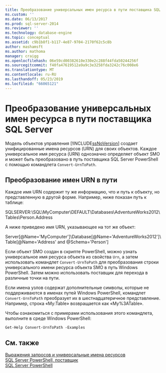 ```yaml
---
title: Преобразование универсальных имен ресурса в пути поставщика SQL Server | Документация Майкрософт
ms.custom: ''
ms.date: 06/13/2017
ms.prod: sql-server-2014
ms.reviewer: ''
ms.technology: database-engine
ms.topic: conceptual
ms.assetid: c9b1b8f1-b117-4e87-9704-2170f62c5c8b
author: mashamsft
ms.author: mathoma
manager: craigg
ms.openlocfilehash: 06e59cd00382610e330e2c288f44fda50244256f
ms.sourcegitcommit: f40fa47619512a9a9c3e3258fda3242c76c008e6
ms.translationtype: MT
ms.contentlocale: ru-RU
ms.lasthandoff: 05/23/2019
ms.locfileid: "66065121"
---
```

# <a name="convert-urns-to-sql-server-provider-paths"></a>Преобразование универсальных имен ресурса в пути поставщика SQL Server
  Модель объектов управления [!INCLUDE[ssNoVersion](../includes/ssnoversion-md.md)] создает унифицированные имена ресурсов (URN) для своих объектов. Каждое универсальное имя ресурса (URN) однозначно определяет объект SMO и может быть преобразовано в путь поставщика SQL Server PowerShell с помощью командлета `Convert-UrnToPath`.  
  
## <a name="converting-urns-to-paths"></a>Преобразование имен URN в пути  
 Каждое имя URN содержит ту же информацию, что и путь к объекту, но представленную в другой форме. Например, ниже показан путь к таблице:  
  
 SQLSERVER:\SQL\MyComputer\DEFAULT\Databases\AdventureWorks2012\Tables\Person.Address  
  
 А ниже приведено имя URN, указывающее на тот же объект:  
  
 Server[@Name='MyComputer']\Database[@Name='AdventureWorks2012']\Table[@Name='Address' and @Schema='Person']  
  
 Если объект SMO создан в скрипте PowerShell, можно узнать универсальное имя ресурса объекта из свойства `Urn`, а затем использовать командлет `Convert-UrnToPath` для преобразования строки универсального имени ресурса объекта SMO в путь Windows PowerShell. Затем можно использовать поставщик для перехода в различные точки на пути.  
  
 Если имена узлов содержат дополнительные символы, которые не поддерживаются в именах путей Windows PowerShell, командлет `Convert-UrnToPath` преобразует их в шестнадцатеричное представление. Например, строка «My:Table» возвращается как «My%3ATable».  
  
 Чтобы ознакомиться с примерами использования этого командлета, выполните в среде Windows PowerShell:  
  
```  
Get-Help Convert-UrnToPath -Examples  
```  
  
## <a name="see-also"></a>См. также  
 [Выражения запросов и универсальные имена ресурсов](../powershell/query-expressions-and-uniform-resource-names.md)   
 [SQL Server PowerShell, поставщик](../powershell/sql-server-powershell-provider.md)   
 [SQL Server PowerShell](../powershell/sql-server-powershell.md)  
  
  
